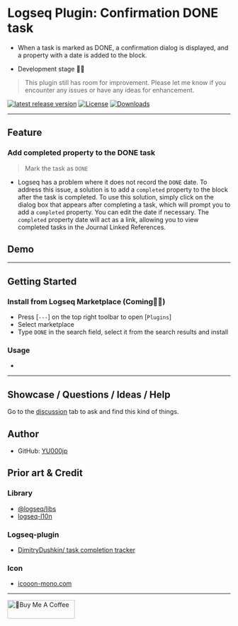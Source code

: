 # Logseq Plugin: Confirmation DONE task

- When a task is marked as DONE, a confirmation dialog is displayed, and a property with a date is added to the block.

- Development stage 👷🚧

> This plugin still has room for improvement. Please let me know if you encounter any issues or have any ideas for enhancement.

[![latest release version](https://img.shields.io/github/v/release/YU000jp/logseq-plugin-confirmation-done-task)](https://github.com/YU000jp/logseq-plugin-confirmation-done-task/releases)
[![License](https://img.shields.io/github/license/YU000jp/logseq-plugin-confirmation-done-task?color=blue)](https://github.com/YU000jp/logseq-plugin-confirmation-done-task/LICENSE)
[![Downloads](https://img.shields.io/github/downloads/YU000jp/logseq-plugin-confirmation-done-task/total.svg)](https://github.com/YU000jp/logseq-plugin-confirmation-done-task/releases)
<!-- Published 2023 -->

---

## Feature

### Add completed property to the DONE task

> Mark the task as `DONE`

- Logseq has a problem where it does not record the `DONE` date. To address this issue, a solution is to add a `completed` property to the block after the task is completed. To use this solution, simply click on the dialog box that appears after completing a task, which will prompt you to add a `completed` property. You can edit the date if necessary. The `completed` property date will act as a link, allowing you to view completed tasks in the Journal Linked References.

## Demo

---

## Getting Started

### Install from Logseq Marketplace (Coming👷🚧)

- Press [`---`] on the top right toolbar to open [`Plugins`]
- Select marketplace
- Type `DONE` in the search field, select it from the search results and install



### Usage

- 

---

## Showcase / Questions / Ideas / Help

Go to the [discussion](https://github.com/YU000jp/logseq-plugin-confirmation-done-task/discussions) tab to ask and find this kind of things.

## Author

- GitHub: [YU000jp](https://github.com/YU000jp)

## Prior art & Credit

### Library

- [@logseq/libs](https://logseq.github.io/plugins/)
- [logseq-l10n](https://github.com/sethyuan/logseq-l10n)

### Logseq-plugin

- [DimitryDushkin/ task completion tracker](https://github.com/DimitryDushkin/logseq-plugin-task-check-date)

### Icon

- [icooon-mono.com](https://icooon-mono.com/)

---

<a href="https://www.buymeacoffee.com/yu000japan" target="_blank"><img src="https://cdn.buymeacoffee.com/buttons/v2/default-violet.png" alt="🍌Buy Me A Coffee" style="height: 42px;width: 152px" ></a>
